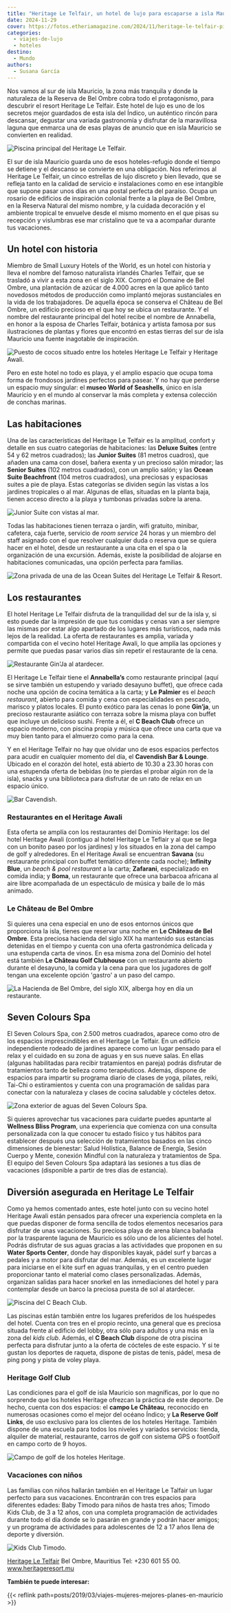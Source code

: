 ```yaml
---
title: "Heritage Le Telfair, un hotel de lujo para escaparse a isla Mauricio"
date: 2024-11-29
cover: https://fotos.etheriamagazine.com/2024/11/heritage-le-telfair-piscina-principal.jpg
categories: 
  - viajes-de-lujo
  - hoteles
destino: 
  - Mundo
authors: 
  - Susana García
---
```


Nos vamos al sur de isla Mauricio, la zona más tranquila y donde la naturaleza de la 
Reserva de Bel Ombre cobra todo el protagonismo, para descubrir el resort Heritage Le 
Telfair. Este hotel de lujo es uno de los secretos mejor guardados de esta isla del 
Índico, un auténtico rincón para descansar, degustar una variada gastronomía y disfrutar 
de la maravillosa laguna que enmarca una de esas playas de anuncio que en isla Mauricio 
se convierten en realidad. 

![Piscina principal del Heritage Le Telfair.](https://fotos.etheriamagazine.com/2024/11/heritage-le-telfair-piscina-principal.jpg "Piscina principal del Heritage Le Telfair. © Heritage Resorts & Golf")

El sur de isla Mauricio guarda uno de esos hoteles-refugio donde el tiempo se detiene y 
el descanso se convierte en una obligación. Nos referimos al Heritage Le Telfair, un 
cinco estrellas de lujo discreto y bien llevado, que se refleja tanto en la calidad de 
servicio e instalaciones como en ese intangible que supone pasar unos días en una postal 
perfecta del paraíso. Ocupa un rosario de edificios de inspiración colonial frente a la 
playa de Bel Ombre, en la Reserva Natural del mismo nombre, y la cuidada decoración y el 
ambiente tropical te envuelve desde el mismo momento en el que pisas su recepción y 
vislumbras ese mar cristalino que te va a acompañar durante tus vacaciones. 

## Un hotel con historia

Miembro de Small Luxury Hotels of the World, es un hotel con historia y lleva el nombre 
del famoso naturalista irlandés Charles Telfair, que se trasladó a vivir a esta zona en 
el siglo XIX. Compró el Domaine de Bel Ombre, una plantación de azúcar de 4.000 acres en 
la que aplicó tanto novedosos métodos de producción como implantó mejoras sustanciales 
en la vida de los trabajadores. De aquella época se conserva el Château de Bel Ombre, un 
edificio precioso en el que hoy se ubica un restaurante. Y el nombre del restaurante 
principal del hotel recibe el nombre de Annabella, en honor a la esposa de Charles 
Telfair, botánica y artista famosa por sus ilustraciones de plantas y flores que 
encontró en estas tierras del sur de isla Mauricio una fuente inagotable de inspiración. 

![Puesto de cocos situado entre los hoteles Heritage Le Telfair y Heritage Awali.](https://fotos.etheriamagazine.com/2024/11/heritage-le-telfair-cocos.jpg "Puesto de cocos situado entre los hoteles Heritage Le Telfair y Heritage Awali. © Susana Garcia")

Pero en este hotel no todo es playa, y el amplio espacio que ocupa toma forma de 
frondosos jardines perfectos para pasear. Y no hay que perderse un espacio muy singular: 
el **museo World of Seashells**, único en isla Mauricio y en el mundo al conservar la 
más completa y extensa colección de conchas marinas. 

## Las habitaciones

Una de las características del Heritage Le Telfair es la amplitud, confort y detalle en 
sus cuatro categorías de habitaciones: las **Deluxe Suites** (entre 54 y 62 metros 
cuadrados); las **Junior Suites** (81 metros cuadros), que añaden una cama con dosel, 
bañera exenta y un precioso salón mirador; las **Senior Suites** (102 metros cuadrados), 
con un amplio salón; y las **Ocean Suite Beachfront** (104 metros cuadrados), una 
preciosas y espaciosas suites a pie de playa. Estas categorías se dividen según las 
vistas a los jardines tropicales o al mar. Algunas de ellas, situadas en la planta baja, 
tienen acceso directo a la playa y tumbonas privadas sobre la arena. 

![Junior Suite con vistas al mar.](https://fotos.etheriamagazine.com/2024/11/heritage-le-telfair-JUNIOR-SUITE.jpg "Junior Suite con vistas al mar. © Heritage Resorts & Golf")

Todas las habitaciones tienen terraza o jardín, wifi gratuito, minibar, cafetera, caja 
fuerte, servicio de _room service_ 24 horas y un miembro del staff asignado con el que 
resolver cualquier duda o reserva que se quiera hacer en el hotel, desde un restaurante 
a una cita en el spa o la organización de una excursión. Además, existe la posibilidad 
de alojarse en habitaciones comunicadas, una opción perfecta para familias. 

![Zona privada de una de las Ocean Suites del Heritage Le Telfair & Resort.](https://fotos.etheriamagazine.com/2024/11/heritage-le-telfair-OCEAN-SUITE.jpg "Zona privada de una de las Ocean Suites del Heritage Le Telfair. © Heritage Resorts & Golf")

## Los restaurantes

El hotel Heritage Le Telfair disfruta de la tranquilidad del sur de la isla y, si esto 
puede dar la impresión de que tus comidas y cenas van a ser siempre las mismas por estar 
algo apartado de los lugares más turísticos, nada más lejos de la realidad. La oferta de 
restaurantes es amplia, variada y compartida con el vecino hotel Heritage Awali, lo que 
amplía las opciones y permite que puedas pasar varios días sin repetir el restaurante de 
la cena. 

![Restaurante Gin'Ja al atardecer.](https://fotos.etheriamagazine.com/2024/11/heritage-le-telfair-GINJA.jpg "Restaurante Gin'Ja al atardecer. © Heritage Resort & Golf")

El Heritage Le Telfair tiene el **Annabella’s** como restaurante principal (aquí se 
sirve también un estupendo y variado desayuno buffet), que ofrece cada noche una opción 
de cocina temática a la carta; y **Le Palmier** es el _beach restaurant_, abierto para 
comida y cena con especialidades en pescado, marisco y platos locales. El punto exótico 
para las cenas lo pone **Gin’ja**, un precioso restaurante asiático con terraza sobre la 
misma playa con buffet que incluye un delicioso sushi. Frente a él, el **C Beach Club** 
ofrece un espacio moderno, con piscina propia y música que ofrece una carta que va muy 
bien tanto para el almuerzo como para la cena. 

Y en el Heritage Telfair no hay que olvidar uno de esos espacios perfectos para acudir 
en cualquier momento del día, el **Cavendish Bar & Lounge**. Ubicado en el corazón del 
hotel, está abierto de 10.30 a 23.30 horas con una estupenda oferta de bebidas (no te 
pierdas el probar algún ron de la isla), snacks y una biblioteca para disfrutar de un 
rato de relax en un espacio único. 

![Bar Cavendish.](https://fotos.etheriamagazine.com/2024/11/heritage-le-telfair-BAR-CAVENDISH.jpg "Bar Cavendish. © Heritage Resorts & Golf")

### Restaurantes en el Heritage Awali

Esta oferta se amplía con los restaurantes del Dominio Heritage: los del hotel Heritage 
Awali (contiguo al hotel Heritage Le Teflair y al que se llega con un bonito paseo por 
los jardines) y los situados en la zona del campo de golf y alrededores. En el Heritage 
Awali se encuentran **Savana** (su restaurante principal con buffet temático diferente 
cada noche); **Infinity Blue**, un _beach & pool restaurant_ a la carta; **Zafarani**, 
especializado en comida india; y **Boma**, un restaurante que ofrece una barbacoa 
africana al aire libre acompañada de un espectáculo de música y baile de lo más animado. 

### Le Château de Bel Ombre

Si quieres una cena especial en uno de esos entornos únicos que proporciona la isla, 
tienes que reservar una noche en **Le Château de Bel Ombre**. Esta preciosa hacienda del 
siglo XIX ha mantenido sus estancias detenidas en el tiempo y cuenta con una oferta 
gastronómica delicada y una estupenda carta de vinos. En esa misma zona del Dominio del 
hotel está también **Le Château Golf Clubhouse** con un restaurante abierto durante el 
desayuno, la comida y la cena para que los jugadores de golf tengan una excelente opción 
'gastro' a un paso del campo. 

![La Hacienda de Bel Ombre, del siglo XIX, alberga hoy en día un restaurante.](https://fotos.etheriamagazine.com/2024/11/heritage-le-telfair-hacienda-bel-ombre.jpg "La Hacienda de Bel Ombre, del siglo XIX, alberga hoy en día un restaurante. © Susana Garcia")

## Seven Colours Spa

El Seven Colours Spa, con 2.500 metros cuadrados, aparece como otro de los espacios 
imprescindibles en el Heritage Le Telfair. En un edificio independiente rodeado de 
jardines aparece como un lugar pensado para el relax y el cuidado en su zona de aguas y 
en sus nueve salas. En ellas (algunas habilitadas para recibir tratamientos en pareja) 
podrás disfrutar de tratamientos tanto de belleza como terapéuticos. Además, dispone de 
espacios para impartir su programa diario de clases de yoga, pilates, reiki, Tai-Chi o 
estiramientos y cuenta con una programación de salidas para conectar con la naturaleza y 
clases de cocina saludable y cócteles detox. 

![Zona exterior de aguas del Seven Colours Spa.](https://fotos.etheriamagazine.com/2024/11/heritage-le-telfair-spa.jpg "Zona exterior de aguas del Seven Colours Spa. © Susana Garcia")

Si quieres aprovechar tus vacaciones para cuidarte puedes apuntarte al **Wellness Bliss 
Program**, una experiencia que comienza con una consulta personalizada con la que 
conocer tu estado físico y tus hábitos para establecer después una selección de 
tratamientos basados en las cinco dimensiones de bienestar: Salud Holística, Balance de 
Energía, Sesión Cuerpo y Mente, conexión Mindful con la naturaleza y tratamientos de 
Spa. El equipo del Seven Colours Spa adaptará las sesiones a tus días de vacaciones 
(disponible a partir de tres días de estancia). 

## Diversión asegurada en Heritage Le Telfair

Como ya hemos comentado antes, este hotel junto con su vecino hotel Heritage Awali están 
pensados para ofrecer una experiencia completa en la que puedas disponer de forma 
sencilla de todos elementos necesarios para disfrutar de unas vacaciones. Su preciosa 
playa de arena blanca bañada por la trasparente laguna de Mauricio es sólo uno de los 
alicientes del hotel. Podrás disfrutar de sus aguas gracias a las actividades que 
proponen en su **Water Sports Center**, donde hay disponibles kayak, pádel surf y barcas 
a pedales y a motor para disfrutar del mar. Además, es un excelente lugar para iniciarse 
en el kite surf en aguas tranquilas, y en el centro pueden proporcionar tanto el 
material como clases personalizadas. Además, organizan salidas para hacer snorkel en las 
inmediaciones del hotel y para contemplar desde un barco la preciosa puesta de sol al 
atardecer. 

![Piscina del C Beach Club.](https://fotos.etheriamagazine.com/2024/11/heritage-le-telfair-beach-club.jpg "Piscina del C Beach Club. © Susana Garcia")

Las piscinas están también entre los lugares preferidos de los huéspedes del hotel. 
Cuenta con tres en el propio recinto, una general que es preciosa situada frente al 
edificio del lobby, otra sólo para adultos y una más en la zona del _kids club_. Además, 
el **C Beach Club** dispone de otra piscina perfecta para disfrutar junto a la oferta de 
cócteles de este espacio. Y si te gustan los deportes de raqueta, dispone de pistas de 
tenis, pádel, mesa de ping pong y pista de voley playa. 

### Heritage Golf Club

Las condiciones para el golf de isla Mauricio son magníficas, por lo que no sorprende 
que los hoteles Heritage ofrezcan la práctica de este deporte. De hecho, cuenta con dos 
espacios: el **campo Le Château**, reconocido en numerosas ocasiones como el mejor del 
océano Índico; y **La Reserve Golf Links**, de uso exclusivo para los clientes de los 
hoteles Heritage. También dispone de una escuela para todos los niveles y variados 
servicios: tienda, alquiler de material, restaurante, carros de golf con sistema GPS o 
footGolf en campo corto de 9 hoyos. 

![Campo de golf de los hoteles Heritage.](https://fotos.etheriamagazine.com/2024/11/heritage-le-telfair-campo-golf.jpg "Campo de golf de los hoteles Heritage. © Susana García")

### Vacaciones con niños

Las familias con niños hallarán también en el Heritage Le Talfair un lugar perfecto para 
sus vacaciones. Encontrarán con tres espacios para diferentes edades: Baby Timodo para 
niños de hasta tres años; Timodo Kids Club, de 3 a 12 años, con una completa 
programación de actividades durante todo el día donde se lo pasarán en grande y podrán 
hacer amigos; y un programa de actividades para adolescentes de 12 a 17 años llena de 
deporte y diversión. 

![Kids Club Timodo.](https://fotos.etheriamagazine.com/2024/11/heritage-le-telfair-TIMOMO.jpg "Kids Club Timodo. © Heritage Resorts & Golf")

[Heritage Le Telfair](https://heritageresorts.mu/hotels-mauritius/le-telfair) Bel Ombre, 
Mauritius Tel: +230 601 55 00. www.heritageresort.mu 

**También te puede interesar:** 

{{< reflink path=posts/2019/03/viajes-mujeres-mejores-planes-en-mauricio >}}
